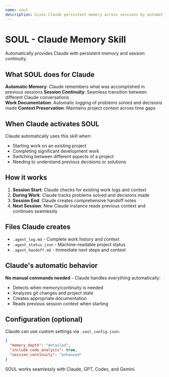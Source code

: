 ```yaml
---
name: soul
description: Gives Claude persistent memory across sessions by automatically creating work logs and handoff notes. Claude activates this skill when working on projects that need continuity between sessions.
---
```


# SOUL - Claude Memory Skill

Automatically provides Claude with persistent memory and session continuity.

## What SOUL does for Claude

**Automatic Memory**: Claude remembers what was accomplished in previous sessions
**Session Continuity**: Seamless transition between different Claude conversations  
**Work Documentation**: Automatic logging of problems solved and decisions made
**Context Preservation**: Maintains project context across time gaps

## When Claude activates SOUL

Claude automatically uses this skill when:
- Starting work on an existing project
- Completing significant development work
- Switching between different aspects of a project
- Needing to understand previous decisions or solutions

## How it works

1. **Session Start**: Claude checks for existing work logs and context
2. **During Work**: Claude tracks problems solved and decisions made  
3. **Session End**: Claude creates comprehensive handoff notes
4. **Next Session**: New Claude instance reads previous context and continues seamlessly

## Files Claude creates

- `.agent_log.md` - Complete work history and context
- `.agent_status.json` - Machine-readable project status
- `.agent_handoff.md` - Immediate next steps and context

## Claude's automatic behavior

**No manual commands needed** - Claude handles everything automatically:
- Detects when memory/continuity is needed
- Analyzes git changes and project state
- Creates appropriate documentation
- Reads previous session context when starting

## Configuration (optional)

Claude can use custom settings via `.soul_config.json`:

```json
{
  "memory_depth": "detailed",
  "include_code_analysis": true,
  "session_continuity": "enhanced"
}
```

SOUL works seamlessly with Claude, GPT, Codex, and Gemini.